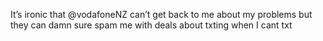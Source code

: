 <!--
id: 2142048472
link: http://kevinisom.info/post/2142048472/its-ironic-that-vodafonenz-cant-get-back-to-me
slug: its-ironic-that-vodafonenz-cant-get-back-to-me
date: Wed Dec 08 2010 22:56:29 GMT+1300 (NZDT)
raw: {"blog_name":"kevinisom","id":2142048472,"post_url":"http://kevinisom.info/post/2142048472/its-ironic-that-vodafonenz-cant-get-back-to-me","slug":"its-ironic-that-vodafonenz-cant-get-back-to-me","type":"text","date":"2010-12-08 09:56:29 GMT","timestamp":1291802189,"state":"published","format":"html","reblog_key":"e3NbqaWh","tags":[],"short_url":"http://tmblr.co/Zw68Yy1-hH3O","highlighted":[],"feed_item":"http://twitter.com/kev_nz/statuses/12389517516345344","from_feed_id":650289,"note_count":0,"title":null,"body":"<p>It&#8217;s ironic that @vodafoneNZ can&#8217;t get back to me about my problems but they can damn sure spam me with deals about txting when I cant txt</p>"}
publish: 2010-12-08
tags: 
title: null
-->


It’s ironic that @vodafoneNZ can’t get back to me about my problems but
they can damn sure spam me with deals about txting when I cant txt


